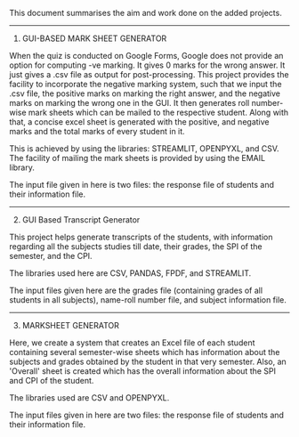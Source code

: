 This document summarises the aim and work done on the added projects.

___________________________________________________________________________________________________________________________________________________________

1. GUI-BASED MARK SHEET GENERATOR

When the quiz is conducted on Google Forms, Google does not provide an option for computing -ve marking. It gives 0 marks for the wrong answer. It just 
gives a .csv file as output for post-processing. This project provides the facility to incorporate the negative marking system, such that we input the
.csv file, the positive marks on marking the right answer, and the negative marks on marking the wrong one in the GUI. It then generates roll 
number-wise mark sheets which can be mailed to the respective student. Along with that, a concise excel sheet is generated with the positive, and negative 
marks and the total marks of every student in it. 

This is achieved by using the libraries: STREAMLIT, OPENPYXL, and CSV. The facility of mailing the mark sheets is provided by using the EMAIL library.

The input file given in here is two files: the response file of students and their information file.
___________________________________________________________________________________________________________________________________________________________

2. GUI Based Transcript Generator

This project helps generate transcripts of the students, with information regarding all the subjects studies till date, their grades, the SPI of the 
semester, and the CPI.

The libraries used here are CSV, PANDAS, FPDF, and STREAMLIT.

The input files given here are the grades file (containing grades of all students in all subjects), name-roll number file, and subject information file.
___________________________________________________________________________________________________________________________________________________________

3. MARKSHEET GENERATOR

Here, we create a system that creates an Excel file of each student containing several semester-wise sheets which has information about the subjects 
and grades obtained by the student in that very semester. Also, an 'Overall' sheet is created which has the overall information about the SPI and CPI of 
the student.

The libraries used are CSV and OPENPYXL.

The input files given in here are two files: the response file of students and their information file.
